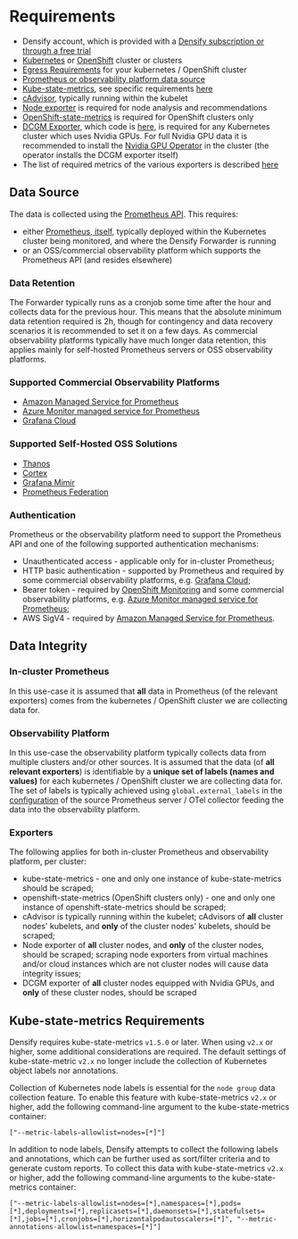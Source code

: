 # Requirements

- Densify account, which is provided with a [Densify subscription or through a free trial](https://www.densify.com/service/signup)
- [Kubernetes](https://kubernetes.io/) or [OpenShift](https://www.redhat.com/en/technologies/cloud-computing/openshift) cluster or clusters
- [Egress Requirements](./egress-requirements.md) for your kubernetes / OpenShift cluster
- [Prometheus or observability platform data source](#data-source)
- [Kube-state-metrics](https://github.com/kubernetes/kube-state-metrics), see specific requirements [here](#kube-state-metrics-requirements)
- [cAdvisor](https://github.com/google/cadvisor), typically running within the kubelet
- [Node exporter](https://github.com/prometheus/node_exporter) is required for node analysis and recommendations
- [OpenShift-state-metrics](https://github.com/openshift/openshift-state-metrics) is required for OpenShift clusters only
- [DCGM Exporter](https://docs.nvidia.com/datacenter/cloud-native/gpu-telemetry/latest/dcgm-exporter.html), which code is [here](https://github.com/NVIDIA/dcgm-exporter), is required for any Kubernetes cluster which uses Nvidia GPUs. For full Nvidia GPU data it is recommended to install the [Nvidia GPU Operator](https://docs.nvidia.com/datacenter/cloud-native/gpu-operator/latest/index.html) in the cluster (the operator installs the DCGM exporter itself)
- The list of required metrics of the various exporters is described [here](./docs/README.md)

## Data Source

The data is collected using the [Prometheus API](https://prometheus.io/docs/prometheus/latest/querying/api/). This requires:

- either [Prometheus, itself](https://prometheus.io/), typically deployed within the Kubernetes cluster being monitored, and where the Densify Forwarder is running
- or an OSS/commercial observability platform which supports the Prometheus API (and resides elsewhere)

### Data Retention

The Forwarder typically runs as a cronjob some time after the hour and collects data for the previous hour. This means that the absolute minimum data retention required is 2h, though for contingency and data recovery scenarios it is recommended to set it on a few days. As commercial observability platforms typically have much longer data retention, this applies mainly for self-hosted Prometheus servers or OSS observability platforms.

### Supported Commercial Observability Platforms

- [Amazon Managed Service for Prometheus](https://docs.aws.amazon.com/prometheus/latest/userguide/index.html)
- [Azure Monitor managed service for Prometheus](https://learn.microsoft.com/en-us/azure/azure-monitor/essentials/prometheus-metrics-overview)
- [Grafana Cloud](https://grafana.com/products/cloud/)

### Supported Self-Hosted OSS Solutions

- [Thanos](https://thanos.io/)
- [Cortex](https://cortexmetrics.io/)
- [Grafana Mimir](https://grafana.com/oss/mimir/)
- [Prometheus Federation](https://prometheus.io/docs/prometheus/latest/federation/)

### Authentication

Prometheus or the observability platform need to support the Prometheus API and one of the following supported authentication mechanisms:

- Unauthenticated access - applicable only for in-cluster Prometheus;
- HTTP basic authentication - supported by Prometheus and required by some commercial observability platforms, e.g. [Grafana Cloud](https://grafana.com/docs/grafana-cloud/cost-management-and-billing/analyze-costs/metrics-costs/prometheus-metrics-costs/usage-analysis-api/);
- Bearer token - required by [OpenShift Monitoring](https://access.redhat.com/documentation/en-us/openshift_container_platform/4.14/html/monitoring/accessing-third-party-monitoring-apis) and some commercial observability platforms, e.g. [Azure Monitor managed service for Prometheus](https://learn.microsoft.com/en-us/azure/azure-monitor/essentials/prometheus-api-promql);
- AWS SigV4 - required by [Amazon Managed Service for Prometheus](https://docs.aws.amazon.com/prometheus/latest/userguide/AMP-secure-querying.html).

## Data Integrity

### In-cluster Prometheus

In this use-case it is assumed that **all** data in Prometheus (of the relevant exporters) comes from the kubernetes / OpenShift cluster we are collecting data for.

### Observability Platform

In this use-case the observability platform typically collects data from multiple clusters and/or other sources. It is assumed that the data (of **all relevant exporters**) is identifiable by a **unique set of labels (names and values)** for each kubernetes / OpenShift cluster we are collecting data for. The set of labels is typically achieved using `global.external_labels` in the [configuration](https://prometheus.io/docs/prometheus/latest/configuration/configuration/#configuration-file) of the source Prometheus server / OTel collector feeding the data into the observability platform.

### Exporters

The following applies for both in-cluster Prometheus and observability platform, per cluster:

- kube-state-metrics - one and only one instance of kube-state-metrics should be scraped;
- openshift-state-metrics (OpenShift clusters only) - one and only one instance of openshift-state-metrics should be scraped;
- cAdvisor is typically running within the kubelet; cAdvisors of **all** cluster nodes' kubelets, and **only** of the cluster nodes' kubelets, should be scraped;
- Node exporter of **all** cluster nodes, and **only** of the cluster nodes, should be scraped; scraping node exporters from virtual machines and/or cloud instances which are not cluster nodes will cause data integrity issues;
- DCGM exporter of **all** cluster nodes equipped with Nvidia GPUs, and **only** of these cluster nodes, should be scraped

## Kube-state-metrics Requirements

Densify requires kube-state-metrics `v1.5.0` or later. When using `v2.x` or higher, some additional considerations are required. The default settings of kube-state-metric `v2.x` no longer include the collection of Kubernetes object labels nor annotations.

Collection of Kubernetes node labels is essential for the `node group` data collection feature. To enable this feature with kube-state-metrics `v2.x` or higher, add the following command-line argument to the kube-state-metrics container:

```shell
["--metric-labels-allowlist=nodes=[*]"]
```

In addition to node labels, Densify attempts to collect the following labels and annotations, which can be further used as sort/filter criteria and to generate custom reports. To collect this data with kube-state-metrics `v2.x` or higher, add the following command-line arguments to the kube-state-metrics container:

```shell
["--metric-labels-allowlist=nodes=[*],namespaces=[*],pods=[*],deployments=[*],replicasets=[*],daemonsets=[*],statefulsets=[*],jobs=[*],cronjobs=[*],horizontalpodautoscalers=[*]", "--metric-annotations-allowlist=namespaces=[*]"]
```
